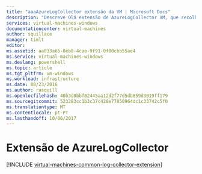 ```yaml
---
title: "aaaAzureLogCollector extensão da VM | Microsoft Docs"
description: "Descreve Olá extensão de AzureLogCollector VM, que recolhe todos os ficheiros de registo de Olá e coloca-os em conjunto para uma localização no armazenamento do Azure."
services: virtual-machines-windows
documentationcenter: virtual-machines
author: squillace
manager: timlt
editor: 
ms.assetid: aa033a65-8eb8-4cae-9f91-0f80cbb55ae4
ms.service: virtual-machines-windows
ms.devlang: powershell
ms.topic: article
ms.tgt_pltfrm: vm-windows
ms.workload: infrastructure
ms.date: 08/23/2016
ms.author: rasquill
ms.openlocfilehash: 40b3d8bbf82445aa12d2f77d5db859d3019ff179
ms.sourcegitcommit: 523283cc1b3c37c428e77850964dc1c33742c5f0
ms.translationtype: MT
ms.contentlocale: pt-PT
ms.lasthandoff: 10/06/2017
---
```

# <a name="azurelogcollector-extension"></a>Extensão de AzureLogCollector
[!INCLUDE [virtual-machines-common-log-collector-extension](../../../includes/virtual-machines-common-log-collector-extension.md)]

